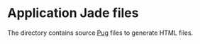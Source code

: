 Application Jade files
======================

The directory contains source [Pug](https://pugjs.org/) files to generate HTML files.
